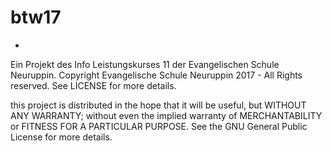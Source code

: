 # btw17
-
Ein Projekt des Info Leistungskurses 11 der Evangelischen Schule Neuruppin.
Copyright Evangelische Schule Neuruppin 2017 - All Rights reserved. See LICENSE for more details.

this project is distributed in the hope that it will be useful, but WITHOUT ANY WARRANTY; 
without even the implied warranty of MERCHANTABILITY or FITNESS FOR A PARTICULAR PURPOSE. 
See the GNU General Public License for more details.
